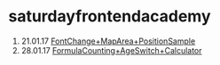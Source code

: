 # saturdayfrontendacademy


1. 21.01.17 [FontChange+MapArea+PositionSample](https://paulvoloschuk.github.io/saturdayfrontendacademy/homework1/index.html)
2. 28.01.17 [FormulaCounting+AgeSwitch+Calculator](https://paulvoloschuk.github.io/saturdayfrontendacademy/homework2/index.html)

